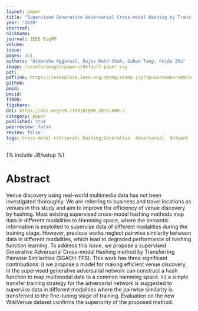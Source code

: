 ```yaml
---
layout: paper
title: "Supervised Generative Adversarial Cross-modal Hashing by Transferring Pairwise Similarities for Venue Discovery."
year: "2020"
shortref: 
nickname: 
journal: IEEE BigMM
volume: 
issue: 
pages: 321
authors: "Himanshu Aggarwal, Rajiv Ratn Shah, Suhua Tang, Feida Zhu"
image: /assets/images/papers/default-paper.svg
pdf: 
pdflink: https://ieeexplore.ieee.org/stamp/stamp.jsp?tp=&arnumber=8919431
github: 
pmid: 
pmcid: 
f1000: 
figshare: 
doi: https://doi.org/10.1109/BigMM.2019.000-2
category: paper
published: true
peerreview: false
review: false
tags: Cross-modal retrieval; Hashing;Generative  Adversarial  Network
---
```


{% include JB/setup %}

# Abstract

Venue discovery using real-world multimedia data has not been investigated thoroughly. We are referring to business and travel locations as venues in this study and aim to improve the efficiency of venue discovery by hashing. Most existing supervised cross-modal hashing methods map data in different modalities to Hamming space, where the semantic information is exploited to supervise data of different modalities during the training stage. However, previous works neglect pairwise similarity between data in different modalities, which lead to degraded performance of hashing function learning. To address this issue, we propose a supervised Generative Adversarial Cross-modal Hashing method by Transferring Pairwise Similarities (SGACH-TPS). This work has three significant contributions: i) we propose a model for making efficient venue discovery, ii) the supervised generative adversarial network can construct a hash function to map multimodal data to a common hamming space. iii) a simple transfer training strategy for the adversarial network is suggested to supervise data in different modalities where the pairwise similarity is transferred to the fine-tuning stage of training. Evaluation on the new WikiVenue dataset confirms the superiority of the proposed method.
